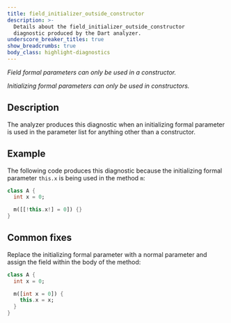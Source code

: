 ```yaml
---
title: field_initializer_outside_constructor
description: >-
  Details about the field_initializer_outside_constructor
  diagnostic produced by the Dart analyzer.
underscore_breaker_titles: true
show_breadcrumbs: true
body_class: highlight-diagnostics
---
```


_Field formal parameters can only be used in a constructor._

_Initializing formal parameters can only be used in constructors._

## Description

The analyzer produces this diagnostic when an initializing formal
parameter is used in the parameter list for anything other than a
constructor.

## Example

The following code produces this diagnostic because the initializing
formal parameter `this.x` is being used in the method `m`:

```dart
class A {
  int x = 0;

  m([[!this.x!] = 0]) {}
}
```

## Common fixes

Replace the initializing formal parameter with a normal parameter and
assign the field within the body of the method:

```dart
class A {
  int x = 0;

  m([int x = 0]) {
    this.x = x;
  }
}
```
